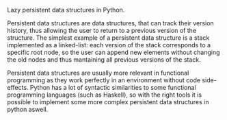 Lazy persistent data structures in Python.

Persistent data structures are data structures, that can track their version history, thus allowing the user to return to a previous version of the structure.
The simplest example of a persistent data structure is a stack implemented as a linked-list: each version of the stack corresponds to a specific root node, so
the user can append new elements without changing the old nodes and thus mantaining all previous versions of the stack.

Persistent data structures are usually more relevant in functional programming as they work perfectly in an environment without code side-effects.
Python has a lot of syntactic similarities to some functional programming languages (such as Haskell), so with the right tools it is possible to
implement some more complex persistent data structures in python aswell. 
